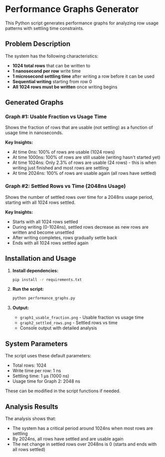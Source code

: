 # Performance Graphs Generator

This Python script generates performance graphs for analyzing row usage patterns with settling time constraints.

## Problem Description

The system has the following characteristics:
- **1024 total rows** that can be written to
- **1 nanosecond per row** write time
- **1 microsecond settling time** after writing a row before it can be used
- **Sequential writing** starting from row 0
- **All 1024 rows must be written** once writing begins

## Generated Graphs

### Graph #1: Usable Fraction vs Usage Time
Shows the fraction of rows that are usable (not settling) as a function of usage time in nanoseconds.

**Key Insights:**
- At time 0ns: 100% of rows are usable (1024 rows)
- At time 1000ns: 100% of rows are still usable (writing hasn't started yet)
- At time 1024ns: Only 2.3% of rows are usable (24 rows) - this is when writing just finished and most rows are settling
- At time 2024ns: 100% of rows are usable again (all rows have settled)

### Graph #2: Settled Rows vs Time (2048ns Usage)
Shows the number of settled rows over time for a 2048ns usage period, starting with all 1024 rows settled.

**Key Insights:**
- Starts with all 1024 rows settled
- During writing (0-1024ns), settled rows decrease as new rows are written and become unsettled
- After writing completes, rows gradually settle back
- Ends with all 1024 rows settled again

## Installation and Usage

1. **Install dependencies:**
   ```bash
   pip install -r requirements.txt
   ```

2. **Run the script:**
   ```bash
   python performance_graphs.py
   ```

3. **Output:**
   - `graph1_usable_fraction.png` - Usable fraction vs usage time
   - `graph2_settled_rows.png` - Settled rows vs time
   - Console output with detailed analysis

## System Parameters

The script uses these default parameters:
- Total rows: 1024
- Write time per row: 1 ns
- Settling time: 1 μs (1000 ns)
- Usage time for Graph 2: 2048 ns

These can be modified in the script functions if needed.

## Analysis Results

The analysis shows that:
- The system has a critical period around 1024ns when most rows are settling
- By 2024ns, all rows have settled and are usable again
- The net change in settled rows over 2048ns is 0 (starts and ends with all rows settled)
